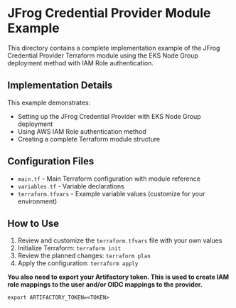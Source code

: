 # JFrog Credential Provider Module Example

This directory contains a complete implementation example of the JFrog Credential Provider Terraform module using the EKS Node Group deployment method with IAM Role authentication.

## Implementation Details

This example demonstrates:
- Setting up the JFrog Credential Provider with EKS Node Group deployment
- Using AWS IAM Role authentication method
- Creating a complete Terraform module structure

## Configuration Files

- `main.tf` - Main Terraform configuration with module reference
- `variables.tf` - Variable declarations
- `terraform.tfvars` - Example variable values (customize for your environment)

## How to Use

1. Review and customize the `terraform.tfvars` file with your own values
2. Initialize Terraform: `terraform init`
3. Review the planned changes: `terraform plan`
4. Apply the configuration: `terraform apply`

**You also need to export your Artifactory token. This is used to create IAM role mappings to the user and/or OIDC mappings to the provider.**

```hcl
export ARTIFACTORY_TOKEN=<TOKEN>
```
